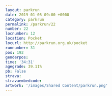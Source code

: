 ```yaml
---
layout: parkrun
date: 2019-01-05 09:00 +0000
category: parkrun
permalink: /parkrun/22
number: 22
locnumber: 12
location: Pocket
locurl: http://parkrun.org.uk/pocket
runnumber: 31
pos: 192
genderpos: 
time: '34:31'
agegrade: 39.11%
pb: False
strava: 
stravaembedcode:
artwork: '/images/Shared Content/parkrun.png'
---
```

